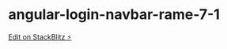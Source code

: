 # angular-login-navbar-rame-7-1

[Edit on StackBlitz ⚡️](https://stackblitz.com/edit/angular-login-navbar-rame-7-1)